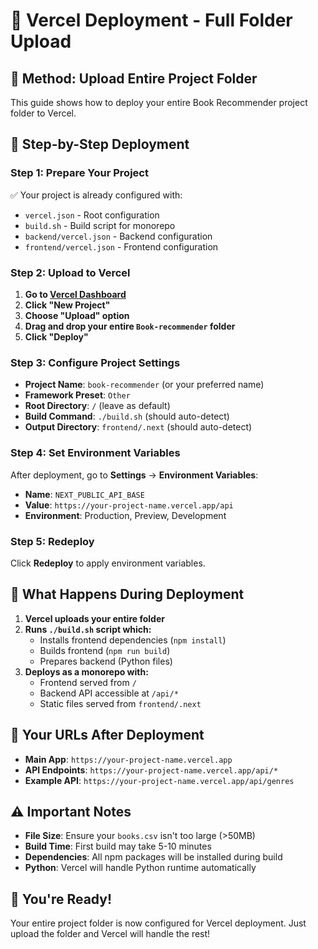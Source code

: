 # 🚀 Vercel Deployment - Full Folder Upload

## 📁 **Method: Upload Entire Project Folder**

This guide shows how to deploy your entire Book Recommender project folder to Vercel.

## 🎯 **Step-by-Step Deployment**

### **Step 1: Prepare Your Project**
✅ Your project is already configured with:
- `vercel.json` - Root configuration
- `build.sh` - Build script for monorepo
- `backend/vercel.json` - Backend configuration
- `frontend/vercel.json` - Frontend configuration

### **Step 2: Upload to Vercel**
1. **Go to [Vercel Dashboard](https://vercel.com/dashboard)**
2. **Click "New Project"**
3. **Choose "Upload" option**
4. **Drag and drop your entire `Book-recommender` folder**
5. **Click "Deploy"**

### **Step 3: Configure Project Settings**
- **Project Name**: `book-recommender` (or your preferred name)
- **Framework Preset**: `Other`
- **Root Directory**: `/` (leave as default)
- **Build Command**: `./build.sh` (should auto-detect)
- **Output Directory**: `frontend/.next` (should auto-detect)

### **Step 4: Set Environment Variables**
After deployment, go to **Settings** → **Environment Variables**:
- **Name**: `NEXT_PUBLIC_API_BASE`
- **Value**: `https://your-project-name.vercel.app/api`
- **Environment**: Production, Preview, Development

### **Step 5: Redeploy**
Click **Redeploy** to apply environment variables.

## 🔧 **What Happens During Deployment**

1. **Vercel uploads your entire folder**
2. **Runs `./build.sh` script which:**
   - Installs frontend dependencies (`npm install`)
   - Builds frontend (`npm run build`)
   - Prepares backend (Python files)
3. **Deploys as a monorepo with:**
   - Frontend served from `/`
   - Backend API accessible at `/api/*`
   - Static files served from `frontend/.next`

## 📍 **Your URLs After Deployment**

- **Main App**: `https://your-project-name.vercel.app`
- **API Endpoints**: `https://your-project-name.vercel.app/api/*`
- **Example API**: `https://your-project-name.vercel.app/api/genres`

## ⚠️ **Important Notes**

- **File Size**: Ensure your `books.csv` isn't too large (>50MB)
- **Build Time**: First build may take 5-10 minutes
- **Dependencies**: All npm packages will be installed during build
- **Python**: Vercel will handle Python runtime automatically

## 🎉 **You're Ready!**

Your entire project folder is now configured for Vercel deployment. Just upload the folder and Vercel will handle the rest! 